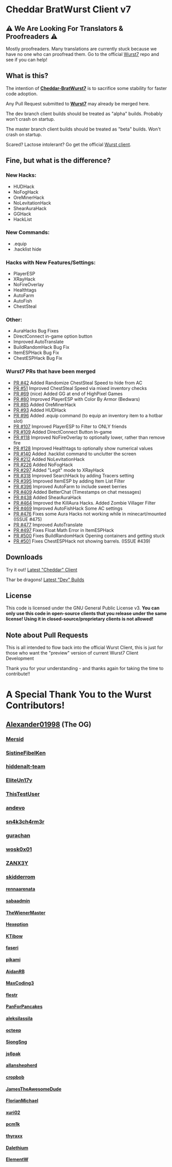 # Cheddar BratWurst Client v7

## ⚠ We Are Looking For Translators & Proofreaders ⚠

Mostly proofreaders. Many translations are currently stuck because we have no one who can proofread them.
Go to the official [Wurst7](https://github.com/Wurst-Imperium/Wurst7) repo and see if you can help!

## What is this?
The intention of **[Cheddar-BratWurst7](https://github.com/TheGrandCurator/Cheddar-BratWurst7)** is to sacrifice some stability for faster code adoption.

Any Pull Request submitted to **[Wurst7](https://github.com/Wurst-Imperium/Wurst7)** may already be merged here.

The dev branch client builds should be treated as "alpha" builds. Probably won't crash on startup.

The master branch client builds should be treated as "beta" builds. Won't crash on startup.

Scared? Lactose intolerant? Go get the official [Wurst client](http://wurstclient.net/download/).

## Fine, but what is the difference?
### New Hacks:
* HUDHack
* NoFogHack
* OreMinerHack
* NoLevitationHack
* ShearAuraHack
* GGHack
* HackList

### New Commands:
* .equip
* .hacklist hide

### Hacks with New Features/Settings:
* PlayerESP
* XRayHack
* NoFireOverlay
* Healthtags
* AutoFarm
* AutoFish
* ChestSteal

### Other:
* AuraHacks Bug Fixes
* DirectConnect in-game option button
* Improved AutoTranslate
* BuildRandomHack Bug Fix
* ItemESPHack Bug Fix
* ChestESPHack Bug Fix

### Wurst7 PRs that have been merged
* [PR #42](#https://github.com/Wurst-Imperium/Wurst7/pull/42) Added Randomize ChestSteal Speed to hide from AC
* [PR #51](#https://github.com/Wurst-Imperium/Wurst7/pull/51) Improved ChestSteal Speed via mixed inventory checks
* [PR #69](#https://github.com/Wurst-Imperium/Wurst7/pull/69) (nice) Added GG at end of HighPixel Games
* [PR #80](#https://github.com/Wurst-Imperium/Wurst7/pull/80) Improved PlayerESP with Color By Armor (Bedwars)
* [PR #85](#https://github.com/Wurst-Imperium/Wurst7/pull/85) Added OreMinerHack
* [PR #93](#https://github.com/Wurst-Imperium/Wurst7/pull/93) Added HUDHack
* [PR #96](#https://github.com/Wurst-Imperium/Wurst7/pull/96) Added .equip command (to equip an inventory item to a hotbar slot)
* [PR #107](https://github.com/Wurst-Imperium/Wurst7/pull/107) Improved PlayerESP to Filter to ONLY friends
* [PR #109](https://github.com/Wurst-Imperium/Wurst7/pull/109) Added DirectConnect Button In-game
* [PR #118](https://github.com/Wurst-Imperium/Wurst7/pull/118) Improved NoFireOverlay to optionally lower, rather than remove fire
* [PR #128](https://github.com/Wurst-Imperium/Wurst7/pull/128) Improved Healthtags to optionally show numerical values
* [PR #140](https://github.com/Wurst-Imperium/Wurst7/pull/140) Added .hacklist command to unclutter the screen
* [PR #212](https://github.com/Wurst-Imperium/Wurst7/pull/212) Added NoLevitationHack
* [PR #226](https://github.com/Wurst-Imperium/Wurst7/pull/226) Added NoFogHack
* [PR #297](https://github.com/Wurst-Imperium/Wurst7/pull/297) Added "Legit" mode to XRayHack
* [PR #318](https://github.com/Wurst-Imperium/Wurst7/pull/318) Improved SearchHack by adding Tracers setting
* [PR #395](https://github.com/Wurst-Imperium/Wurst7/pull/395) Improved ItemESP by adding Item List Filter
* [PR #396](https://github.com/Wurst-Imperium/Wurst7/pull/396) Improved AutoFarm to include sweet berries
* [PR #409](https://github.com/Wurst-Imperium/Wurst7/pull/409) Added BetterChat (Timestamps on chat messages)
* [PR #438](https://github.com/Wurst-Imperium/Wurst7/pull/438) Added ShearAuraHack
* [PR #464](https://github.com/Wurst-Imperium/Wurst7/pull/464) Improved the KillAura Hacks. Added Zombie Villager Filter
* [PR #469](https://github.com/Wurst-Imperium/Wurst7/pull/469) Improved AutoFishHack Some AC settings
* [PR #476](https://github.com/Wurst-Imperium/Wurst7/pull/476) Fixes some Aura Hacks not working while in minecart/mounted (ISSUE #475)
* [PR #477](https://github.com/Wurst-Imperium/Wurst7/pull/477) Improved AutoTranslate
* [PR #497](https://github.com/Wurst-Imperium/Wurst7/pull/497) Fixes Float Math Error in ItemESPHack
* [PR #500](https://github.com/Wurst-Imperium/Wurst7/pull/500) Fixes BuildRandomHack Opening containers and getting stuck
* [PR #501](https://github.com/Wurst-Imperium/Wurst7/pull/501) Fixes ChestESPHack not showing barrels. (ISSUE #439)

## Downloads
Try it out!
[Latest "Cheddar" Client](https://github.com/TheGrandCurator/Cheddar-BratWurst7/releases/latest)

Thar be dragons!
[Latest "Dev" Builds](https://github.com/TheGrandCurator/Cheddar-BratWurst7/actions/workflows/dev_client_build.yml)


## License

This code is licensed under the GNU General Public License v3. **You can only use this code in open-source clients that you release under the same license! Using it in closed-source/proprietary clients is not allowed!**

## Note about Pull Requests

This is all intended to flow back into the official Wurst Client, this is just for those who want the "preview" version of current Wurst7 Client Development

Thank you for your understanding - and thanks again for taking the time to contribute!!

# A Special Thank You to the Wurst Contributors!

## [Alexander01998](https://guthub.com/Alexander01998) (The OG)
### [Mersid](https://github.com/Mersid)
### [SistineFibelKen](https://github.com/SistineFibelKen)
### [hiddenalt-team](https://github.com/hiddenalt-team)
### [EliteUn17y](https://github.com/EliteUn17y)
### [ThisTestUser](https://github.com/ThisTestUser)
### [andevo](https://github.com/andevo)
### [sn4k3ch4rm3r](https://github.com/sn4k3ch4rm3r)
### [gurachan](https://github.com/gurachan)
### [wosk0x01](https://github.com/wosk0x01)
### [ZANX3Y](https://github.com/ZANX3Y)
### [skidderrom](https://github.com/skidderrom)
#### [rennaarenata](https://github.com/rennaarenata)
#### [sabaadmin](https://github.com/sabaadmin)
#### [TheWienerMaster](https://github.com/TheWienerMaster)
#### [Hexeption](https://github.com/Hexeption)
#### [KTibow](https://github.com/KTibow)
#### [faseri](https://github.com/faseri)
#### [pikami](https://github.com/pikami)
#### [AidanRB](https://github.com/AidanRB)
#### [MaxCoding3](https://github.com/MaxCoding3)
#### [flestr](https://github.com/flestr)
#### [PanForPancakes](https://github.com/PanForPancakes)
#### [aleksilassila](https://github.com/aleksilassila)
#### [octeep](https://github.com/octeep)
#### [SiongSng](https://github.com/SiongSng)
#### [js6pak](https://github.com/js6pak)
#### [allanshepherd](https://github.com/allanshepherd)
#### [cropbob](https://github.com/cropbob)
#### [JamesTheAwesomeDude](https://github.com/JamesTheAwesomeDude)
#### [FlorianMichael](https://github.com/FlorianMichael)
#### [xuri02](https://github.com/xuri02)
#### [pcm1k](https://github.com/pcm1k)
#### [thyraxx](https://github.com/thyraxx)
#### [Dalethium](https://github.com/Dalethium)
#### [ElementW](https://github.com/ElementW)
